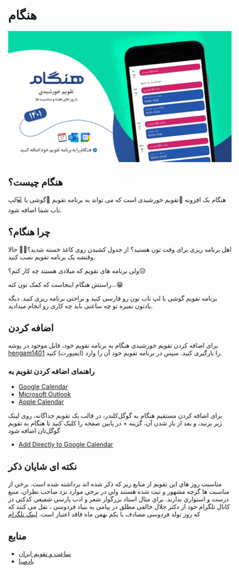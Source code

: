 # هنگام

![banner](./docs/banner.jpg)

## هنگام چیست؟
هنگام یک افزونه 📆تقویم خورشیدی است که می تواند به برنامه تقویم 📱گوشی یا 💻لپ تاب شما اضافه شود.
## چرا هنگام؟
اهل برنامه ریزی برای وقت تون هستید؟ از جدول کشیدن روی کاغذ خسته شدید؟🤦‍♂️ حالا وقتشه یک برنامه تقویم نصب کنید.

ولی برنامه های تقویم که میلادی هستند چه کار کنم؟😥

راستش هنگام اینجاست که کمک تون کنه...😁

برنامه تقویم گوشی یا لپ تاب تون رو فارسی کنید و براحتی برنامه ریزی کنید.
دیگه یادتون نمیره تو چه ساعتی باید چه کاری رو انجام میدادید.

## اضافه کردن
برای اضافه کردن تقویم خورشیدی هنگام به برنامه تقویم خود، فایل موجود در پوشه 
[hengam1401](./hengam1401/)
را بارگیری کنید.
سپس در برنامه تقویم خود آن را وارد (ایمپورت) کنید.
### راهنمای اضافه کردن تقویم به
- [Google Calendar](https://support.google.com/calendar/answer/37118?hl=en&co=GENIE.Platform%3DDesktop)
- [Microsoft Outlook](https://support.microsoft.com/en-us/office/import-calendars-into-outlook-8e8364e1-400e-4c0f-a573-fe76b5a2d379)
- [Apple Calendar](https://support.apple.com/en-gb/guide/calendar/icl1023/mac)

 برای اضافه کردن مستقیم هنگام به گوگل‌کلندر، در قالب یک تقویم جداگانه، روی لینک زیر بزنید، و بعد از باز شدن آن، گزینه + در پایین صفحه را کلیک کنید تا هنگام به تقویم گوگل‌تان اضافه شود 
- [Add Directly to Google Calendar](https://calendar.google.com/calendar/embed?src=lmjk2a8bh5s5npl076pjgsc4q4%40group.calendar.google.com&ctz=Asia%2FTehran)


## نکته ای شایان ذکر
مناسبت روز هاي اين تقويم از منابع زير كه ذكر شده اند برداشته شده است.
برخي از مناسبت ها گرچه مشهور و ثبت شده هستند ولي در برخي موارد نزد صاحب نظران، منبع درست و استواري ندارند.
براي مثال استاد بزرگوار شعر و ادب پارسي شفيعي كدكني در کانال تلگرام خود از دکتر جلال خالقی مطلق در پیامی به بنیاد فردوسی
، نقل می کنند که که روز تولد فردوسی مصادف با یکم بهمن ماه فاقد اعتبار است.
[لینک تلگرام](https://t.me/shafiei_kadkani/2303)

## منابع
- [ساعت و تقویم ایران](https://www.time.ir/)
- [بادصبا](https://badesaba.ir/)
